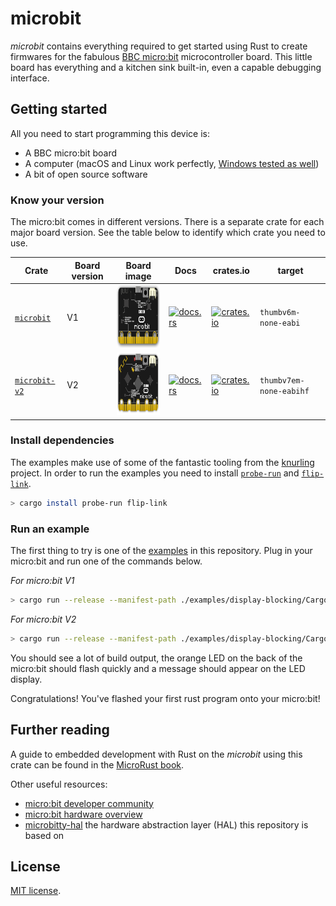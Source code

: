 # microbit

_microbit_ contains everything required to get started using Rust to create firmwares for the fabulous
[BBC micro:bit](https://microbit.org) microcontroller board. This little board has everything and a kitchen sink built-in,
even a capable debugging interface.

## Getting started

All you need to start programming this device is:

* A BBC micro:bit board
* A computer (macOS and Linux work perfectly, [Windows tested as well](http://flames-of-code.netlify.com/blog/rust-microbit-windows/))
* A bit of open source software

### Know your version

The micro:bit comes in different versions. There is a separate crate for each major board version. See the table below to identify
which crate you need to use.

| Crate                          | Board version | Board image | Docs | crates.io | target |
| ------------------------------ | ------------- | ----------- | ---- | --------- | ------ |
| [`microbit`](./microbit)       | V1 | [<img src="https://github.com/microbit-foundation/microbit-svg/raw/master/microbit-drawing-back-1-5.png" width="124px" height="100px">](https://github.com/microbit-foundation/microbit-svg/blob/master/microbit-drawing-back-1-5.png) | [![docs.rs](https://docs.rs/microbit/badge.svg)](https://docs.rs/microbit) | [![crates.io](https://img.shields.io/crates/d/microbit.svg)](https://crates.io/crates/microbit) | `thumbv6m-none-eabi` |
| [`microbit-v2`](./microbit-v2) | V2 | [<img src="https://github.com/microbit-foundation/microbit-svg/raw/master/microbit-drawing-back-2.png" width="124px" height="100px">](https://github.com/microbit-foundation/microbit-svg/blob/master/microbit-drawing-back-2.png) | [![docs.rs](https://docs.rs/microbit-v2/badge.svg)](https://docs.rs/microbit-v2) | [![crates.io](https://img.shields.io/crates/d/microbit-v2.svg)](https://crates.io/crates/microbit-v2) | `thumbv7em-none-eabihf` |

### Install dependencies

The examples make use of some of the fantastic tooling from the [knurling](https://knurling.ferrous-systems.com/) project.
In order to run the examples you need to install [`probe-run`](https://github.com/knurling-rs/probe-run#installation)
and [`flip-link`](https://github.com/knurling-rs/flip-link#installation).

```bash
> cargo install probe-run flip-link
```

### Run an example

The first thing to try is one of the [examples](./examples) in this repository. Plug in your micro:bit and
run one of the commands below.

*For micro:bit V1*
```bash
> cargo run --release --manifest-path ./examples/display-blocking/Cargo.toml --features v1 --target thumbv6m-none-eabi
```

*For micro:bit V2*
```bash
> cargo run --release --manifest-path ./examples/display-blocking/Cargo.toml --features v2 --target thumbv7em-none-eabihf
```

You should see a lot of build output, the orange LED on the back of the micro:bit should flash quickly and
a message should appear on the LED display.

Congratulations! You've flashed your first rust program onto your micro:bit!

## Further reading

A guide to embedded development with Rust on the _microbit_ using this crate can be found in the [MicroRust book](https://droogmic.github.io/microrust/).

Other useful resources:
- [micro:bit developer community](https://tech.microbit.org)
- [micro:bit hardware overview](https://tech.microbit.org/hardware/)
- [microbitty-hal](https://github.com/cartheur/microbitty-hal#readme) the hardware abstraction layer (HAL) this repository is based on

## License

[MIT license](LICENSE.txt).
